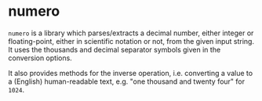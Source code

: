 # numero

`numero` is a library which parses/extracts a decimal number, either integer or floating-point, either in scientific notation or not, from the given input string. It uses the thousands and decimal separator symbols given in the conversion options. 

It also provides methods for the inverse operation, i.e. converting a value to a (English) human-readable text, e.g. "one thousand and twenty four" for `1024`.


